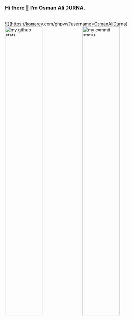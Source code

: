 ### Hi there 👋 I'm Osman Ali DURNA.
<br>
![](https://komarev.com/ghpvc/?username=OsmanAliDurna)
<br>
 <img src="https://github-readme-stats.vercel.app/api?username=OsmanAliDurna&theme=chartreuse-dark" alt="my github stats" width="49%"/>
 <img src="https://github-readme-streak-stats.herokuapp.com/?user=OsmanAliDurna&theme=chartreuse-dark" alt="my commit status" width="49%" />
 
<!--
**OsmanAliDurna/OsmanAliDurna** is a ✨ _special_ ✨ repository because its `README.md` (this file) appears on your GitHub profile.

Here are some ideas to get you started:

- 🔭 I’m currently working on ...
- 🌱 I’m currently learning ...
- 👯 I’m looking to collaborate on ...
- 🤔 I’m looking for help with ...
- 💬 Ask me about ...
- 📫 How to reach me: ...
- 😄 Pronouns: ...
- ⚡ Fun fact: ...
-->
